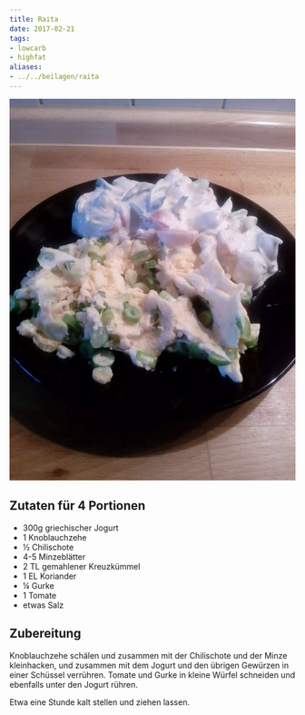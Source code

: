 ```yaml
---
title: Raita
date: 2017-02-21
tags:
- lowcarb
- highfat
aliases:
- ../../beilagen/raita
---
```


![](/img/raita.webp)

## Zutaten für 4 Portionen
- 300g      griechischer Jogurt
- 1         Knoblauchzehe
- ½         Chilischote
- 4-5       Minzeblätter
- 2 TL      gemahlener Kreuzkümmel
- 1 EL      Koriander
- ¼         Gurke
- 1         Tomate
- etwas Salz

## Zubereitung
Knoblauchzehe schälen und zusammen mit der Chilischote und der Minze kleinhacken, und zusammen mit dem Jogurt und den übrigen Gewürzen in einer Schüssel verrühren. Tomate und Gurke in kleine Würfel schneiden und ebenfalls unter den Jogurt rühren.

Etwa eine Stunde kalt stellen und ziehen lassen.
